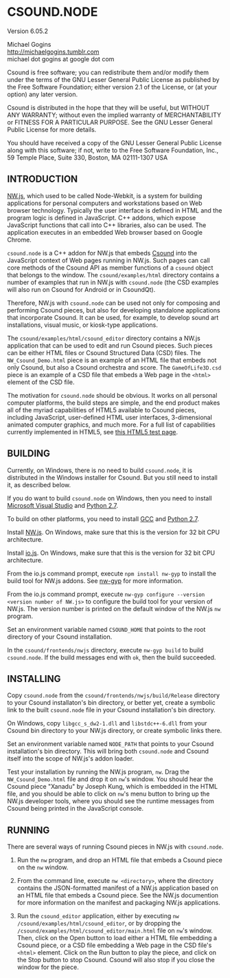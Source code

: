# CSOUND.NODE

Version 6.05.2

Michael Gogins<br>
http://michaelgogins.tumblr.com<br>
michael dot gogins at google dot com

Csound is free software; you can redistribute them
and/or modify them under the terms of the GNU Lesser General Public
License as published by the Free Software Foundation; either
version 2.1 of the License, or (at your option) any later version.

Csound is distributed in the hope that they will be useful,
but WITHOUT ANY WARRANTY; without even the implied warranty of
MERCHANTABILITY or FITNESS FOR A PARTICULAR PURPOSE.  See the
GNU Lesser General Public License for more details.

You should have received a copy of the GNU Lesser General Public
License along with this software; if not, write to the Free Software
Foundation, Inc., 59 Temple Place, Suite 330, Boston, MA
02111-1307 USA

## INTRODUCTION

[NW.js][nwjs], which used to be called Node-Webkit, is a system for building applications
for personal computers and workstations based on Web browser technology. Typically
the user interface is defined in HTML and the program logic is defined in JavaScript.
C++ addons, which expose JavaScript functions that call into C++ libraries, also can
be used. The application executes in an embedded Web browser based on Google Chrome.

`csound.node` is a C++ addon for NW.js that embeds [Csound][csound] into the JavaScript context
of Web pages running in NW.js. Such pages can call core methods of the Csound API
as member functions of a `csound` object that belongs to the window. The
`csound/examples/html` directory contains a number of examples that run in NW.js with
`csound.node` (the CSD examples will also run on Csound for Android or in CsoundQt).

Therefore, NW.js with `csound.node` can be used not only for composing and performing
Csound pieces, but also for developing standalone applications that incorporate Csound.
It can be used, for example, to develop sound art installations, visual music, or kiosk-type
applications.

The `csound/examples/html/csound_editor` directory contains a NW.js application that
can be used to edit and run Csound pieces. Such pieces can be either HTML files
or Csound Structured Data (CSD) files. The `NW_Csound_Demo.html` piece is an example of
an HTML file that embeds not only Csound, but also a Csound orchestra and score. The
`GameOfLife3D.csd` piece is an example of a CSD file that embeds a Web page in the
`<html>` element of the CSD file.

The motivation for `csound.node` should be obvious. It works on all personal computer
platforms, the build steps are simple, and the
end product makes all of the myriad capabilities of HTML5 available to Csound pieces,
including JavaScript, user-defined HTML user interfaces, 3-dimensional animated computer
graphics, and much more. For a full list of capabilities currently implemented in HTML5, see
[this HTML5 test page][html5test].

## BUILDING

Currently, on Windows, there is no need to build `csound.node`, it is distributed in the
Windows installer for Csound. But you still need to install it, as described below.

If you do want to build `csound.node` on Windows, then you need to install [Microsoft Visual Studio][msvs]
and [Python 2.7][python].

To build on other platforms, you need to install [GCC][gcc] and [Python 2.7][python].

Install [NW.js][nwjs]. On Windows, make sure that this is the version for 32 bit CPU
architecture.

Install [io.js][iojs]. On Windows, make sure that this is the version for 32 bit CPU
architecture.

From the io.js command prompt, execute `npm install nw-gyp` to install the build tool
for NW.js addons. See [nw-gyp][] for more information.

From the io.js command prompt, execute `nw-gyp configure --version <version number of NW.js>`
to configure the build tool for your version of NW.js. The version number is printed
on the default window of the NW.js `nw` program.

Set an environment variable named `CSOUND_HOME` that points to the root directory of
your Csound installation.

In the `csound/frontends/nwjs` directory, execute `nw-gyp build` to build `csound.node`.
If the build messages end with `ok`, then the build succeeded.

## INSTALLING

Copy `csound.node` from the `csound/frontends/nwjs/build/Release` directory to your Csound
installaton's bin directory, or better yet, create a symbolic link to the built `csound.node`
file in your Csound installation's bin directory.

On Windows, copy `libgcc_s_dw2-1.dll` and `libstdc++-6.dll` from your Csound bin directory
to your NW.js directory, or create symbolic links there.

Set an environment variable named `NODE_PATH` that points to your Csound installation's
bin directory. This will bring both `csound.node` and Csound itself into
the scope of NW.js's addon loader.

Test your installation by running the NW.js program, `nw`. Drag the `NW_Csound_Demo.html` file
and drop it on `nw`'s window. You should hear the Csound piece "Xanadu" by Joseph Kung,
which is embedded in the HTML file, and you should be able to click on `nw`'s menu button
to bring up the NW.js developer tools, where you should see the runtime messages
from Csound being printed in the JavaScript console.

## RUNNING

There are several ways of running Csound pieces in NW.js with `csound.node`.

1. Run the `nw` program, and drop an HTML file that embeds a Csound piece on the `nw`
window.

2. From the command line, execute `nw <directory>`, where the directory contains the
JSON-formatted manifest of a NW.js application based on an HTML file that embeds a
Csound piece. See the NW.js documention for more information on the manifest and
packaging NW.js applications.

3. Run the `csound_editor` application, either by executing `nw /csound/examples/html/csound_editor`,
or by dropping the `/csound/examples/html/csound_editor/main.html` file on `nw`'s window. Then,
click on the Open button to load either a HTML file embedding a Csound piece, or a CSD file
embedding a Web page in the CSD file's `<html>` element. Click on the Run button to play the
piece, and click on the Stop button to stop Csound. Csound will also stop if you close the
window for the piece.

[csound]: http://csound.github.io/
[nwjs]: http://nwjs.io/
[iojs]: https://iojs.org/en/index.html/
[msvs]: https://www.visualstudio.com/
[html5test]: https://html5test.com/
[gcc]: https://gcc.gnu.org/
[python]: http://www.python.org/
[nw-gyp]: https://github.com/nwjs/nw-gyp/
